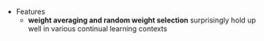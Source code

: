 - Features
	- **weight averaging and random weight selection** surprisingly hold up well in various continual learning contexts